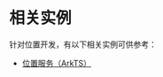 # 相关实例

针对位置开发，有以下相关实例可供参考：

- [位置服务（ArkTS）](https://gitee.com/openharmony/applications_app_samples/tree/OpenHarmony-5.0.0-Release/code/BasicFeature/DeviceManagement/Location)
